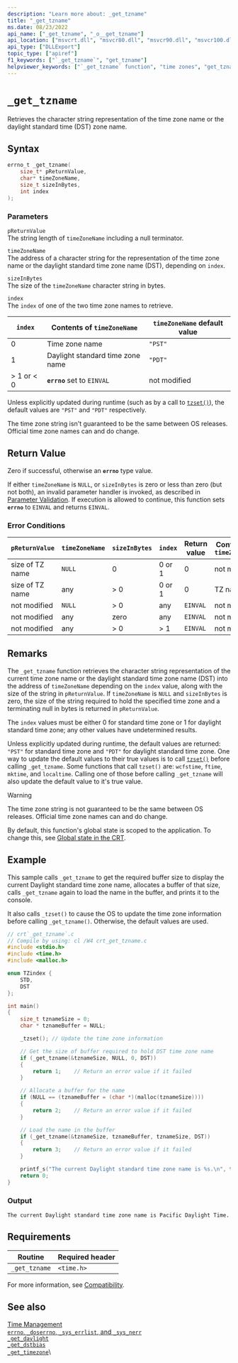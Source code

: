 ```yaml
---
description: "Learn more about: _get_tzname"
title: "_get_tzname"
ms.date: 08/23/2022
api_name: ["_get_tzname", "_o__get_tzname"]
api_location: ["msvcrt.dll", "msvcr80.dll", "msvcr90.dll", "msvcr100.dll", "msvcr100_clr0400.dll", "msvcr110.dll", "msvcr110_clr0400.dll", "msvcr120.dll", "msvcr120_clr0400.dll", "ucrtbase.dll", "api-ms-win-crt-time-l1-1-0.dll", "api-ms-win-crt-private-l1-1-0.dll"]
api_type: ["DLLExport"]
topic_type: ["apiref"]
f1_keywords: ["`_get_tzname`", "get_tzname"]
helpviewer_keywords: ["`_get_tzname` function", "time zones", "get_tzname function"]
---
```

# `_get_tzname`

Retrieves the character string representation of the time zone name or the daylight standard time (DST) zone name.

## Syntax

```C
errno_t _get_tzname(
    size_t* pReturnValue,
    char* timeZoneName,
    size_t sizeInBytes,
    int index
);
```

### Parameters

`pReturnValue`\
The string length of `timeZoneName` including a null terminator.

`timeZoneName`\
The address of a character string for the representation of the time zone name or the daylight standard time zone name (DST), depending on `index`.

`sizeInBytes`\
The size of the `timeZoneName` character string in bytes.

`index`\
The `index` of one of the two time zone names to retrieve.

|`index`|Contents of `timeZoneName`|`timeZoneName` default value|
|-|-|-|
|0|Time zone name|`"PST"`|
|1|Daylight standard time zone name|`"PDT"`|
|> 1 or < 0|**`errno`** set to `EINVAL`|not modified|

Unless explicitly updated during runtime (such as by a call to [`tzset()`](tzset.md)), the default values are `"PST"` and `"PDT"` respectively.

The time zone string isn't guaranteed to be the same between OS releases. Official time zone names can and do change.

## Return Value

Zero if successful, otherwise an **`errno`** type value.

If either `timeZoneName` is `NULL`, or `sizeInBytes` is zero or less than zero (but not both), an invalid parameter handler is invoked, as described in [Parameter Validation](../../c-runtime-library/parameter-validation.md). If execution is allowed to continue, this function sets **`errno`** to `EINVAL` and returns `EINVAL`.

### Error Conditions

|`pReturnValue`|`timeZoneName`|`sizeInBytes`|`index`|Return value|Contents of `timeZoneName`|
|--------------------|--------------------|-------------------|-------------|------------------|--------------------------------|
|size of TZ name|`NULL`|0|0 or 1|0|not modified|
|size of TZ name|any|> 0|0 or 1|0|TZ name|
|not modified|`NULL`|> 0|any|`EINVAL`|not modified|
|not modified|any|zero|any|`EINVAL`|not modified|
|not modified|any|> 0|> 1|`EINVAL`|not modified|

## Remarks

The `_get_tzname` function retrieves the character string representation of the current time zone name or the daylight standard time zone name (DST) into the address of `timeZoneName` depending on the `index` value, along with the size of the string in `pReturnValue`. If `timeZoneName` is `NULL` and `sizeInBytes` is zero, the size of the string required to hold the specified time zone and a terminating null in bytes is returned in `pReturnValue`.

The `index` values must be either 0 for standard time zone or 1 for daylight standard time zone; any other values have undetermined results.

Unless explicitly updated during runtime, the default values are returned: `"PST"` for standard time zone and `"PDT"` for daylight standard time zone. One way to update the default values to their true values is to call [`tzset()`](tzset.md) before calling `_get_tzname`. Some functions that call `tzset()` are: `wcfstime`, `ftime`, `mktime`, and `localtime`. Calling one of those before calling `_get_tzname` will also update the default value to it's true value.

> [!WARNING]
> The time zone string is not guaranteed to be the same between OS releases. Official time zone names can and do change.

By default, this function's global state is scoped to the application. To change this, see [Global state in the CRT](../global-state.md).

## Example

This sample calls `_get_tzname` to get the required buffer size to display the current Daylight standard time zone name, allocates a buffer of that size, calls `_get_tzname` again to load the name in the buffer, and prints it to the console.

It also calls `_tzset()` to cause the OS to update the time zone information before calling `_get_tzname()`. Otherwise, the default values are used.

```C
// crt`_get_tzname`.c
// Compile by using: cl /W4 crt_get_tzname.c
#include <stdio.h>
#include <time.h>
#include <malloc.h>

enum TZindex {
    STD,
    DST
};

int main()
{
    size_t tznameSize = 0;
    char * tznameBuffer = NULL;

    _tzset(); // Update the time zone information

    // Get the size of buffer required to hold DST time zone name
    if (_get_tzname(&tznameSize, NULL, 0, DST))
    {
        return 1;    // Return an error value if it failed
    }

    // Allocate a buffer for the name
    if (NULL == (tznameBuffer = (char *)(malloc(tznameSize))))
    {
        return 2;    // Return an error value if it failed
    }

    // Load the name in the buffer
    if (_get_tzname(&tznameSize, tznameBuffer, tznameSize, DST))
    {
        return 3;    // Return an error value if it failed
    }

    printf_s("The current Daylight standard time zone name is %s.\n", tznameBuffer);
    return 0;
}
```

### Output

```Output
The current Daylight standard time zone name is Pacific Daylight Time.
```

## Requirements

|Routine|Required header|
|-------------|---------------------|
|`_get_tzname`|`<time.h>`|

For more information, see [Compatibility](../../c-runtime-library/compatibility.md).

## See also

[Time Management](../../c-runtime-library/time-management.md)\
[`errno`, `_doserrno`, `_sys_errlist`, and `_sys_nerr`](../../c-runtime-library/`errno`-dos`errno`-sys-errlist-and-sys-nerr.md)\
[`_get_daylight`](get-daylight.md)\
[`_get_dstbias`](get-dstbias.md)\
[`_get_timezone`](get-timezone.md)\
